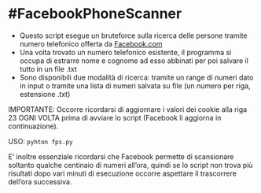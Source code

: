 <h1 id="facebookphonescanner"><strong>#FacebookPhoneScanner</strong></h1>

<ul>
<li>Questo script esegue un bruteforce sulla ricerca delle persone tramite numero telefonico offerta da <a href="http://www.facebook.com">Facebook.com</a></li>
<li>Una volta trovato un numero telefonico esistente, il programma si occupa di estrarre nome e cognome ad esso abbinati per poi salvare il tutto in un file .txt</li>
<li>Sono disponibili due modalità di ricerca: tramite un range di numeri dato in input o tramite una lista di numeri salvata su file (un numero per riga, estensione .txt)</li>
</ul>

<p>IMPORTANTE: Occorre ricordarsi di aggiornare i valori dei cookie alla riga 23 OGNI VOLTA prima di avviare lo script (Facebook li aggiorna in continuazione).</p>

<p>USO:  <code>pyhton fps.py</code></p>

<p>E’ inoltre essenziale ricordarsi che Facebook permette di scansionare soltanto qualche centinaio di numeri all’ora, quindi se lo script non trova più risultati dopo vari minuti di esecuzione occorre aspettare il trascorrere dell’ora successiva.</p>
